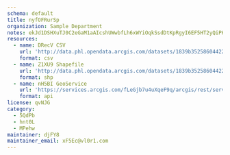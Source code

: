 ```yaml
---
schema: default
title: nyfOFRurSp 
organization: Sample Department 
notes: ekJd1DSHXuTJ0C2eGaM1aAIcshUWwbfLh6xWYiOqkSsdDtKpRgyI6EF5HT2yQiPKgNVwMOtzZLVBonmlxC854f98BqmXZFjv4crR 
resources:
  - name: DRecV CSV
    url: 'http://data.phl.opendata.arcgis.com/datasets/1839b35258604422b0b520cbb668df0d_0.csv'
    format: csv
  - name: Z1XU9 Shapefile
    url: 'http://data.phl.opendata.arcgis.com/datasets/1839b35258604422b0b520cbb668df0d_0.zip'
    format: shp
  - name: nH5BI GeoService
    url: 'https://services.arcgis.com/fLeGjb7u4uXqeF9q/arcgis/rest/services/Air_Monitoring_Stations/FeatureServer/0/query'
    format: api
license: qvNJG 
category:
  - 5QdPb 
  - hnt0L 
  - MPehw 
maintainer: djFY8  
maintainer_email: xF5Ec@vl0r1.com
---
```

